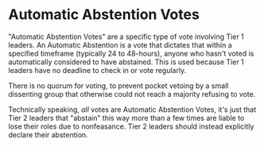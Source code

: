 # Automatic Abstention Votes

"Automatic Abstention Votes" are a specific type of vote involving Tier 1 leaders. An Automatic Abstention is a vote that dictates that within a specified timeframe (typically 24 to 48-hours), anyone who hasn't voted is automatically considered to have abstained. This is used because Tier 1 leaders have no deadline to check in or vote regularly.

There is no quorum for voting, to prevent pocket vetoing by a small dissenting group that otherwise could not reach a majority refusing to vote.

Technically speaking, *all* votes are Automatic Abstention Votes, it's just that Tier 2 leaders that "abstain" this way more than a few times are liable to lose their roles due to nonfeasance. Tier 2 leaders should instead explicitly declare their abstention.